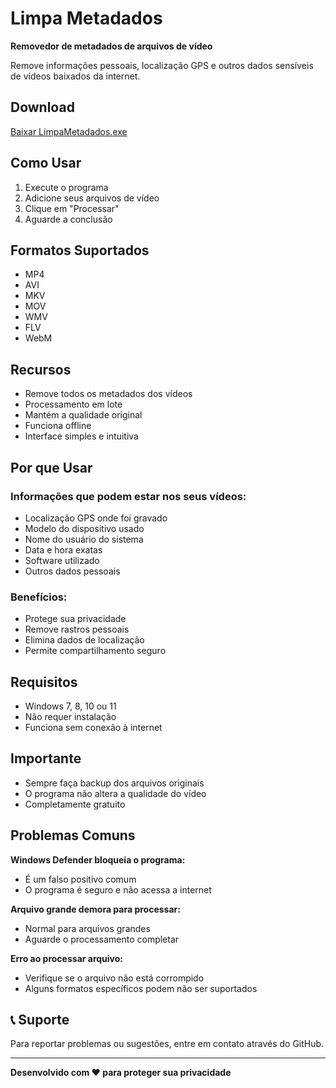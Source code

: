 # Limpa Metadados

**Removedor de metadados de arquivos de vídeo**

Remove informações pessoais, localização GPS e outros dados sensíveis de vídeos baixados da internet.

## Download

[Baixar LimpaMetadados.exe](https://github.com/jbrunops/lima-metadados/releases/latest/download/LimpaMetadados.exe)

## Como Usar

1. Execute o programa
2. Adicione seus arquivos de vídeo
3. Clique em "Processar"
4. Aguarde a conclusão

## Formatos Suportados

- MP4
- AVI
- MKV
- MOV
- WMV
- FLV
- WebM

## Recursos

- Remove todos os metadados dos vídeos
- Processamento em lote
- Mantém a qualidade original
- Funciona offline
- Interface simples e intuitiva

## Por que Usar

### Informações que podem estar nos seus vídeos:
- Localização GPS onde foi gravado
- Modelo do dispositivo usado
- Nome do usuário do sistema
- Data e hora exatas
- Software utilizado
- Outros dados pessoais

### Benefícios:
- Protege sua privacidade
- Remove rastros pessoais
- Elimina dados de localização
- Permite compartilhamento seguro

## Requisitos

- Windows 7, 8, 10 ou 11
- Não requer instalação
- Funciona sem conexão à internet

## Importante

- Sempre faça backup dos arquivos originais
- O programa não altera a qualidade do vídeo
- Completamente gratuito

## Problemas Comuns

**Windows Defender bloqueia o programa:**
- É um falso positivo comum
- O programa é seguro e não acessa a internet

**Arquivo grande demora para processar:**
- Normal para arquivos grandes
- Aguarde o processamento completar

**Erro ao processar arquivo:**
- Verifique se o arquivo não está corrompido
- Alguns formatos específicos podem não ser suportados

## 📞 Suporte

Para reportar problemas ou sugestões, entre em contato através do GitHub.

---

**Desenvolvido com ❤️ para proteger sua privacidade** 